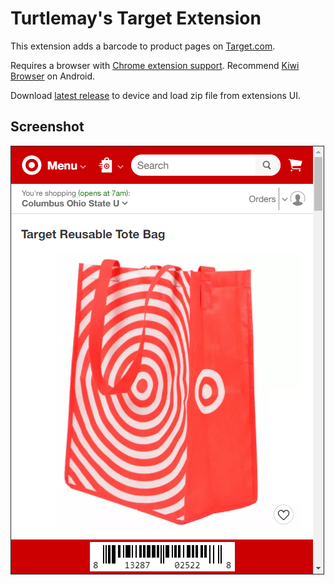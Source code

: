 # Turtlemay's Target Extension

This extension adds a barcode to product pages on [Target.com](https://target.com).

Requires a browser with [Chrome extension support](https://developer.chrome.com/docs/multidevice/faq/#does-chrome-for-android-support-apps-and-extensions). Recommend [Kiwi Browser](https://play.google.com/store/apps/details?id=com.kiwibrowser.browser) on Android.

Download [latest release](https://github.com/turtlemay-target/turtlemay-target/releases) to device and load zip file from extensions UI.

## Screenshot

![screenshot](/screenshot.png)
